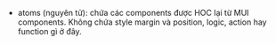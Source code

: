 - atoms (nguyên tử): chứa các components được HOC lại từ MUI components. Không chứa style margin và position, logic, action hay function gì ở đây.
